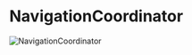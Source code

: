 # NavigationCoordinator

![NavigationCoordinator](https://github.com/user-attachments/assets/2c4abfd4-8aa5-46de-8da5-6be2b8a180f5)
